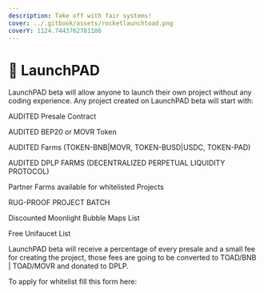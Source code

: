 ```yaml
---
description: Take off with fair systems!
cover: ../.gitbook/assets/rocketlaunchtoad.png
coverY: 1124.7443762781186
---
```


# 🚀 LaunchPAD

LaunchPAD beta will allow anyone to launch their own project without any coding experience. Any project created on LaunchPAD beta will start with:

AUDITED Presale Contract

AUDITED BEP20 or MOVR Token

AUDITED Farms (TOKEN-BNB|MOVR, TOKEN-BUSD|USDC, TOKEN-PAD)&#x20;

AUDITED DPLP FARMS (DECENTRALIZED PERPETUAL LIQUIDITY PROTOCOL)&#x20;

Partner Farms available for whitelisted Projects

RUG-PROOF PROJECT BATCH

Discounted Moonlight Bubble Maps List

Free Unifaucet List

LaunchPAD beta will receive a percentage of every presale and a small fee for creating the project, those fees are going to be converted to TOAD/BNB | TOAD/MOVR and donated to DPLP.



To apply for whitelist fill this form here:&#x20;
